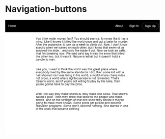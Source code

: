 # Navigation-buttons

![example of navigation-buttons](https://github.com/Cojanu1991/common-components-navigation/blob/master/navigation/nav-buttons/nav.png)
